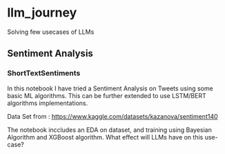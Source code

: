 # llm_journey
Solving few usecases of LLMs

## Sentiment Analysis
### ShortTextSentiments
In this notebook I have tried a Sentiment Analysis on Tweets using some basic ML algorithms. This can be further extended to use LSTM/BERT algorithms implementations.

Data Set from : https://www.kaggle.com/datasets/kazanova/sentiment140

The notebook inccludes an EDA on dataset, and training using Bayesian Algorithm and XGBoost algorithm. What effect will LLMs have on this use-case?
